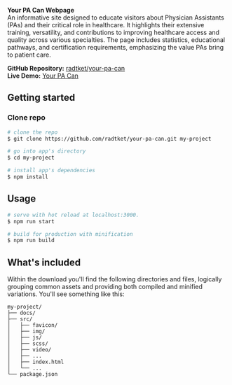 **Your PA Can Webpage**  
An informative site designed to educate visitors about Physician Assistants (PAs) and their critical role in healthcare. It highlights their extensive training, versatility, and contributions to improving healthcare access and quality across various specialties. The page includes statistics, educational pathways, and certification requirements, emphasizing the value PAs bring to patient care.

**GitHub Repository:** [radtket/your-pa-can](https://github.com/radtket/your-pa-can)  
**Live Demo:** [Your PA Can](https://radtket.github.io/your-pa-can/)

## Getting started

### Clone repo

```bash
# clone the repo
$ git clone https://github.com/radtket/your-pa-can.git my-project

# go into app's directory
$ cd my-project

# install app's dependencies
$ npm install
```

## Usage

```bash
# serve with hot reload at localhost:3000.
$ npm run start

# build for production with minification
$ npm run build
```

## What's included

Within the download you'll find the following directories and files, logically grouping common assets and providing both compiled and minified variations. You'll see something like this:

```code
my-project/
├── docs/
├── src/
│   ├── favicon/
│   ├── img/
│   ├── js/
│   ├── scss/
│   ├── video/
│   ├── ...
│   ├── index.html
│   └── ...
└── package.json
```
